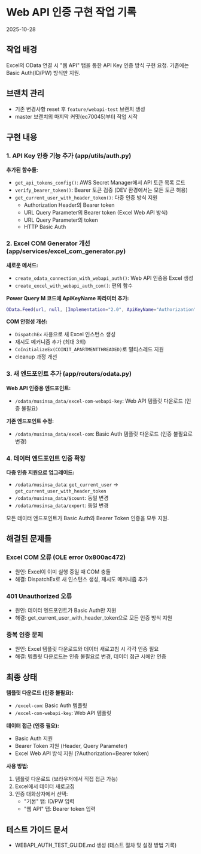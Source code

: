 # Web API 인증 구현 작업 기록
2025-10-28

## 작업 배경
Excel의 OData 연결 시 "웹 API" 탭을 통한 API Key 인증 방식 구현 요청. 기존에는 Basic Auth(ID/PW) 방식만 지원.

## 브랜치 관리
- 기존 변경사항 reset 후 `feature/webapi-test` 브랜치 생성
- master 브랜치의 마지막 커밋(ec70045)부터 작업 시작

## 구현 내용

### 1. API Key 인증 기능 추가 (app/utils/auth.py)

**추가된 함수들:**
- `get_api_tokens_config()`: AWS Secret Manager에서 API 토큰 목록 로드
- `verify_bearer_token()`: Bearer 토큰 검증 (DEV 환경에서는 모든 토큰 허용)
- `get_current_user_with_header_token()`: 다중 인증 방식 지원
  - Authorization Header의 Bearer token
  - URL Query Parameter의 Bearer token (Excel Web API 방식)
  - URL Query Parameter의 token
  - HTTP Basic Auth

### 2. Excel COM Generator 개선 (app/services/excel_com_generator.py)

**새로운 메서드:**
- `create_odata_connection_with_webapi_auth()`: Web API 인증용 Excel 생성
- `create_excel_with_webapi_auth_com()`: 편의 함수

**Power Query M 코드에 ApiKeyName 파라미터 추가:**
```m
OData.Feed(url, null, [Implementation="2.0", ApiKeyName="Authorization"])
```

**COM 안정성 개선:**
- `DispatchEx` 사용으로 새 Excel 인스턴스 생성
- 재시도 메커니즘 추가 (최대 3회)
- `CoInitializeEx(COINIT_APARTMENTTHREADED)`로 멀티스레드 지원
- cleanup 과정 개선

### 3. 새 엔드포인트 추가 (app/routers/odata.py)

**Web API 인증용 엔드포인트:**
- `/odata/musinsa_data/excel-com-webapi-key`: Web API 템플릿 다운로드 (인증 불필요)

**기존 엔드포인트 수정:**
- `/odata/musinsa_data/excel-com`: Basic Auth 템플릿 다운로드 (인증 불필요로 변경)

### 4. 데이터 엔드포인트 인증 확장

**다중 인증 지원으로 업그레이드:**
- `/odata/musinsa_data`: `get_current_user` → `get_current_user_with_header_token`
- `/odata/musinsa_data/$count`: 동일 변경
- `/odata/musinsa_data/export`: 동일 변경

모든 데이터 엔드포인트가 Basic Auth와 Bearer Token 인증을 모두 지원.

## 해결된 문제들

### Excel COM 오류 (OLE error 0x800ac472)
- 원인: Excel이 이미 실행 중일 때 COM 충돌
- 해결: DispatchEx로 새 인스턴스 생성, 재시도 메커니즘 추가

### 401 Unauthorized 오류
- 원인: 데이터 엔드포인트가 Basic Auth만 지원
- 해결: get_current_user_with_header_token으로 모든 인증 방식 지원

### 중복 인증 문제
- 원인: Excel 템플릿 다운로드와 데이터 새로고침 시 각각 인증 필요
- 해결: 템플릿 다운로드는 인증 불필요로 변경, 데이터 접근 시에만 인증

## 최종 상태

**템플릿 다운로드 (인증 불필요):**
- `/excel-com`: Basic Auth 템플릿
- `/excel-com-webapi-key`: Web API 템플릿

**데이터 접근 (인증 필요):**
- Basic Auth 지원
- Bearer Token 지원 (Header, Query Parameter)
- Excel Web API 방식 지원 (?Authorization=Bearer token)

**사용 방법:**
1. 템플릿 다운로드 (브라우저에서 직접 접근 가능)
2. Excel에서 데이터 새로고침
3. 인증 대화상자에서 선택:
   - "기본" 탭: ID/PW 입력
   - "웹 API" 탭: Bearer token 입력

## 테스트 가이드 문서
- WEBAPI_AUTH_TEST_GUIDE.md 생성 (테스트 절차 및 설정 방법 기록)